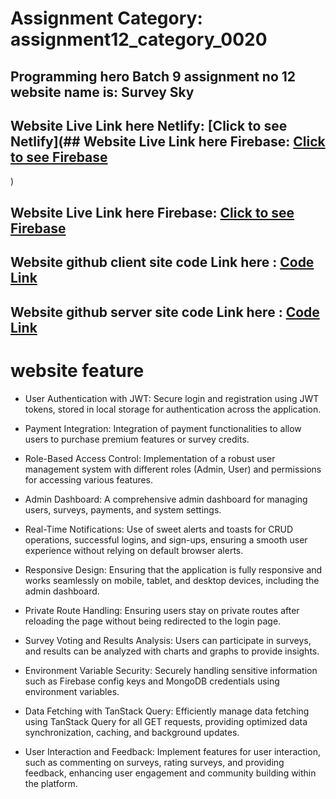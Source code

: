 # Assignment Category: assignment12_category_0020


## Programming hero Batch 9 assignment no 12 website name is: Survey Sky

## Website Live Link here Netlify:   [Click to see Netlify](## Website Live Link here Firebase:   [Click to see Firebase](https://hotel-fair.web.app)
)

## Website Live Link here Firebase:   [Click to see Firebase](https://surveysky-c627d.web.app/)

## Website github client site code Link here : [Code Link](https://github.com/programming-hero-web-course1/b9a12-client-side-sujonahmedsr)

## Website github server site code Link here : [Code Link](https://github.com/programming-hero-web-course1/b9a12-server-side-sujonahmedsr)



# website feature 

- User Authentication with JWT: Secure login and registration using JWT tokens, stored in local storage for authentication across the application.

- Payment Integration: Integration of payment functionalities to allow users to purchase premium features or survey credits.

- Role-Based Access Control: Implementation of a robust user management system with different roles (Admin, User) and permissions for accessing various features.

- Admin Dashboard: A comprehensive admin dashboard for managing users, surveys, payments, and system settings.

- Real-Time Notifications: Use of sweet alerts and toasts for CRUD operations, successful logins, and sign-ups, ensuring a smooth user experience without relying on default browser alerts.

- Responsive Design: Ensuring that the application is fully responsive and works seamlessly on mobile, tablet, and desktop devices, including the admin dashboard.

- Private Route Handling: Ensuring users stay on private routes after reloading the page without being redirected to the login page.

- Survey Voting and Results Analysis: Users can participate in surveys, and results can be analyzed with charts and graphs to provide insights.

- Environment Variable Security: Securely handling sensitive information such as Firebase config keys and MongoDB credentials using environment variables.

- Data Fetching with TanStack Query: Efficiently manage data fetching using TanStack Query for all GET requests, providing optimized data synchronization, caching, and background updates.

- User Interaction and Feedback: Implement features for user interaction, such as commenting on surveys, rating surveys, and providing feedback, enhancing user engagement and community building within the platform.



